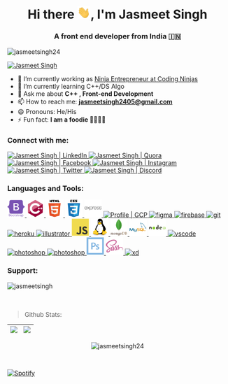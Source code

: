 <h1 align="center">Hi there <img src="https://raw.githubusercontent.com/ABSphreak/ABSphreak/master/gifs/Hi.gif" width="30px"/>, I'm Jasmeet Singh</h1>
<h3 align="center">A front end developer from India 🇮🇳</h3>
<p align="left"> <img src="https://komarev.com/ghpvc/?username=jasmeetsingh24&label=Profile%20views&color=0e75b6&style=flat" alt="jasmeetsingh24" /> </p>

<p align="left"> <a href="https://github.com/ryo-ma/github-profile-trophy"><img src="https://github-profile-trophy.vercel.app/?username=jasmeetsingh24" alt="Jasmeet Singh" /></a> </p>

- 🔭 I’m currently working as [Ninja Entrepreneur at Coding Ninjas](https://www.codingninjas.com/?referralCode=CDYZM)
- 🌱 I’m currently learning C++/DS Algo
- 💬 Ask me about **C++ , Front-end Development**
- 📫 How to reach me: **jasmeetsingh2405@gmail.com**
- 😄 Pronouns: He/His
- ⚡ Fun fact: **I am a foodie 🍕🍔🍟🍨**

<h3 align="left">Connect with me:</h3>
<p align="left">
<a href="https://www.linkedin.com/in/jasmeet-singh24" target="_blank">
  <img alt="Jasmeet Singh | LinkedIn" src="https://raw.githubusercontent.com/rahuldkjain/github-profile-readme-generator/master/src/images/icons/Social/linked-in-alt.svg" height="30" width="40" />
</a>
</a>
<a href="https://www.quora.com/profile/Jasmeet-Singh-661" target="_blank">
  <img alt="Jasmeet Singh | Quora" src="https://upload.wikimedia.org/wikipedia/commons/thumb/0/09/Quora_icon.svg/1200px-Quora_icon.svg.png" height="30" width="35" />
</a>

<a href="https://www.facebook.com/profile.php?id=100008863187804" target="_blank">
  <img alt="Jasmeet Singh | Facebook" src="https://upload.wikimedia.org/wikipedia/commons/thumb/f/fb/Facebook_icon_2013.svg/1200px-Facebook_icon_2013.svg.png" height="30" width="35" />
</a>
<a href="https://www.instagram.com/punjabi_munda_jass" target="_blank">
  <img alt="Jasmeet Singh | Instagram" src="https://raw.githubusercontent.com/rahuldkjain/github-profile-readme-generator/master/src/images/icons/Social/instagram.svg" height="30" width="40" />
</a>
<a href="https://twitter.com/i_jasmeetsingh" target="_blank">
  <img alt="Jasmeet Singh | Twitter" src="https://raw.githubusercontent.com/rahuldkjain/github-profile-readme-generator/master/src/images/icons/Social/twitter.svg" height="30" width="40" />
</a>
<a href="https://discord.gg/qtdAxypHY9" target="_blank">
  <img alt="Jasmeet Singh | Discord" src="https://pnggrid.com/wp-content/uploads/2021/05/Discord-Logo-Square-768x768.png" height="30" width="35" />
</a>
</p>

<h3 align="left">Languages and Tools:</h3>
<p align="left"> 
<a href="https://getbootstrap.com" target="_blank"> <img src="https://raw.githubusercontent.com/devicons/devicon/master/icons/bootstrap/bootstrap-plain-wordmark.svg" alt="bootstrap" width="40" height="40"/> </a> 
<a href="https://www.w3schools.com/cpp/" target="_blank"> <img src="https://raw.githubusercontent.com/devicons/devicon/master/icons/cplusplus/cplusplus-original.svg" alt="cplusplus" width="40" height="40"/> </a> 
<a href="https://www.w3.org/html/" target="_blank"> <img src="https://raw.githubusercontent.com/devicons/devicon/master/icons/html5/html5-original-wordmark.svg" alt="html5" width="40" height="40"/> </a> 
<a href="https://www.w3schools.com/css/" target="_blank"> <img src="https://raw.githubusercontent.com/devicons/devicon/master/icons/css3/css3-original-wordmark.svg" alt="css3" width="40" height="40"/> </a> 
<a href="https://expressjs.com" target="_blank"> <img src="https://raw.githubusercontent.com/devicons/devicon/master/icons/express/express-original-wordmark.svg" alt="express" width="40" height="40"/> </a> 
<a href="https://www.cloudskillsboost.google/public_profiles/7cdbfdb1-f7ff-42dd-96c0-a02f1ddd0e28" target="_blank"> <img src="https://avatars2.githubusercontent.com/u/2810941?v=3&s=96" alt="Profile | GCP" width="40" height="40"/> </a> 
<a href="https://www.figma.com/" target="_blank"> <img src="https://www.vectorlogo.zone/logos/figma/figma-icon.svg" alt="figma" width="40" height="40"/> </a> 
<a href="https://firebase.google.com/" target="_blank"> <img src="https://www.vectorlogo.zone/logos/firebase/firebase-icon.svg" alt="firebase" width="40" height="40"/> </a> 
<a href="https://git-scm.com/" target="_blank"> <img src="https://www.vectorlogo.zone/logos/git-scm/git-scm-icon.svg" alt="git" width="40" height="40"/> </a> 
<a href="https://heroku.com" target="_blank"> <img src="https://www.vectorlogo.zone/logos/heroku/heroku-icon.svg" alt="heroku" width="40" height="40"/> </a> 
<a href="https://www.adobe.com/in/products/illustrator.html" target="_blank"> <img src="https://www.vectorlogo.zone/logos/adobe_illustrator/adobe_illustrator-icon.svg" alt="illustrator" width="40" height="40"/> </a> 
<a href="https://developer.mozilla.org/en-US/docs/Web/JavaScript" target="_blank"> <img src="https://raw.githubusercontent.com/devicons/devicon/master/icons/javascript/javascript-original.svg" alt="javascript" width="40" height="40"/> </a> 
<a href="https://www.linux.org/" target="_blank"> <img src="https://raw.githubusercontent.com/devicons/devicon/master/icons/linux/linux-original.svg" alt="linux" width="40" height="40"/> </a> <a href="https://www.mongodb.com/" target="_blank"> <img src="https://raw.githubusercontent.com/devicons/devicon/master/icons/mongodb/mongodb-original-wordmark.svg" alt="mongodb" width="40" height="40"/> </a> 
<a href="https://www.mysql.com/" target="_blank"> <img src="https://raw.githubusercontent.com/devicons/devicon/master/icons/mysql/mysql-original-wordmark.svg" alt="mysql" width="40" height="40"/> </a> <a href="https://nodejs.org" target="_blank"> <img src="https://raw.githubusercontent.com/devicons/devicon/master/icons/nodejs/nodejs-original-wordmark.svg" alt="nodejs" width="40" height="40"/> </a> 
<a href="https://code.visualstudio.com" target="_blank"> <img src="https://upload.wikimedia.org/wikipedia/commons/thumb/9/9a/Visual_Studio_Code_1.35_icon.svg/768px-Visual_Studio_Code_1.35_icon.svg.jpg" alt="vscode" width="40" height="40"/> </a> 
<a href="https://www.jetbrains.com/pycharm" target="_blank"> <img src="https://upload.wikimedia.org/wikipedia/commons/thumb/1/1d/PyCharm_Icon.svg/768px-PyCharm_Icon.svg.png" alt="photoshop" width="40" height="40"/> </a> <a href="https://codelite.org" target="_blank"> <img src="https://topbestalternative.com/wp-content/uploads/2020/01/code-lite-logo.png" alt="photoshop" width="40" height="40"/> </a> 
<a href="https://www.photoshop.com/en" target="_blank"> <img src="https://raw.githubusercontent.com/devicons/devicon/master/icons/photoshop/photoshop-line.svg" alt="photoshop" width="40" height="40"/> </a> 
<a href="https://sass-lang.com" target="_blank"> <img src="https://raw.githubusercontent.com/devicons/devicon/master/icons/sass/sass-original.svg" alt="sass" width="40" height="40"/> </a> 
<a href="https://www.adobe.com/products/xd.html" target="_blank"> <img src="https://cdn.worldvectorlogo.com/logos/adobe-xd.svg" alt="xd" width="40" height="40"/> </a> </p>

<h3 align="left">Support:</h3>
<p><a href="https://www.buymeacoffee.com/jasmeetsingh"> <img align="left" src="https://cdn.buymeacoffee.com/buttons/v2/default-yellow.png" height="50" width="210" alt="jasmeetsingh" /></a></p><br><br>

<br>

> Github Stats:

| <img src="https://github-readme-stats.vercel.app/api?username=jasmeetsingh24&show_icons=true&theme=highcontrast"/>|<img src="https://github-readme-stats.vercel.app/api/top-langs/?username=jasmeetsingh24&layout=compact&title_color=FCF55F&text_color=fff&bg_color=000&langs_count=8&hide_border=false&hide=Ruby,Batchfile" />|
|---|---|

<p align="center"><img src="https://github-readme-streak-stats.herokuapp.com/?user=jasmeetsingh24&" alt="jasmeetsingh24" /></p>

<br>

[![Spotify](https://spotify-now-playing-lime.vercel.app/api/spotify)](https://open.spotify.com/user/squjxnk2jrwdllx3b4xtsadtj)
